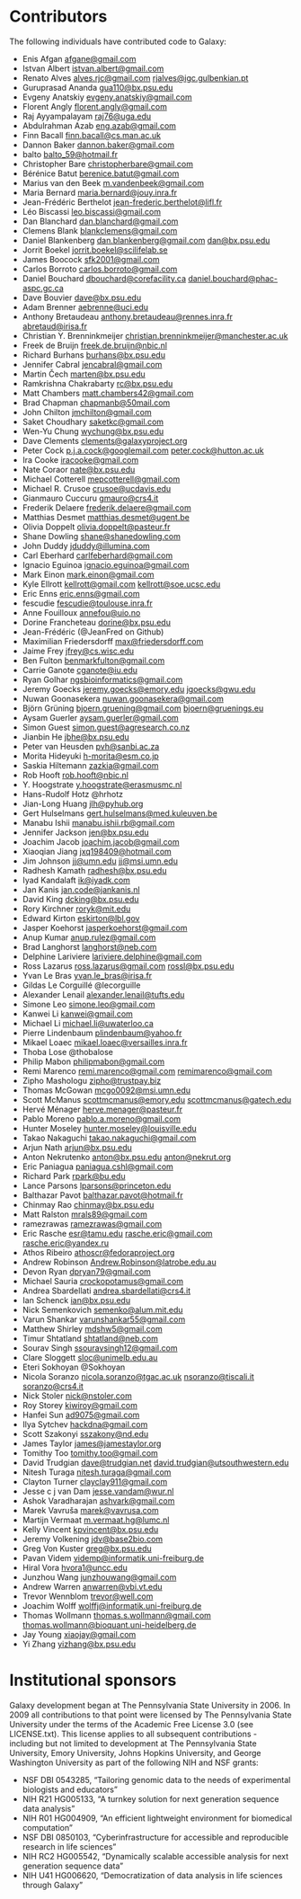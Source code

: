# Contributors

The following individuals have contributed code to Galaxy:

* Enis Afgan <afgane@gmail.com>
* Istvan Albert <istvan.albert@gmail.com>
* Renato Alves <alves.rjc@gmail.com> <rjalves@igc.gulbenkian.pt>
* Guruprasad Ananda <gua110@bx.psu.edu>
* Evgeny Anatskiy <evgeny.anatskiy@gmail.com>
* Florent Angly <florent.angly@gmail.com>
* Raj Ayyampalayam <raj76@uga.edu>
* Abdulrahman Azab <eng.azab@gmail.com>
* Finn Bacall <finn.bacall@cs.man.ac.uk>
* Dannon Baker <dannon.baker@gmail.com>
* balto <balto_59@hotmail.fr>
* Christopher Bare <christopherbare@gmail.com>
* Bérénice Batut <berenice.batut@gmail.com>
* Marius van den Beek <m.vandenbeek@gmail.com>
* Maria Bernard <maria.bernard@jouy.inra.fr>
* Jean-Frédéric Berthelot <jean-frederic.berthelot@lifl.fr>
* Léo Biscassi <leo.biscassi@gmail.com>
* Dan Blanchard <dan.blanchard@gmail.com>
* Clemens Blank <blankclemens@gmail.com>
* Daniel Blankenberg <dan.blankenberg@gmail.com> <dan@bx.psu.edu>
* Jorrit Boekel <jorrit.boekel@scilifelab.se>
* James Boocock <sfk2001@gmail.com>
* Carlos Borroto <carlos.borroto@gmail.com>
* Daniel Bouchard <dbouchard@corefacility.ca> <daniel.bouchard@phac-aspc.gc.ca>
* Dave Bouvier <dave@bx.psu.edu>
* Adam Brenner <aebrenne@uci.edu>
* Anthony Bretaudeau <anthony.bretaudeau@rennes.inra.fr> <abretaud@irisa.fr>
* Christian Y. Brenninkmeijer <christian.brenninkmeijer@manchester.ac.uk>
* Freek de Bruijn <freek.de.bruijn@nbic.nl>
* Richard Burhans <burhans@bx.psu.edu>
* Jennifer Cabral <jencabral@gmail.com>
* Martin Čech <marten@bx.psu.edu>
* Ramkrishna Chakrabarty <rc@bx.psu.edu>
* Matt Chambers <matt.chambers42@gmail.com>
* Brad Chapman <chapmanb@50mail.com>
* John Chilton <jmchilton@gmail.com>
* Saket Choudhary <saketkc@gmail.com>
* Wen-Yu Chung <wychung@bx.psu.edu>
* Dave Clements <clements@galaxyproject.org>
* Peter Cock <p.j.a.cock@googlemail.com> <peter.cock@hutton.ac.uk>
* Ira Cooke <iracooke@gmail.com>
* Nate Coraor <nate@bx.psu.edu>
* Michael Cotterell <mepcotterell@gmail.com>
* Michael R. Crusoe <crusoe@ucdavis.edu>
* Gianmauro Cuccuru <gmauro@crs4.it>
* Frederik Delaere <frederik.delaere@gmail.com>
* Matthias Desmet <matthias.desmet@ugent.be>
* Olivia Doppelt <olivia.doppelt@pasteur.fr>
* Shane Dowling <shane@shanedowling.com>
* John Duddy <jduddy@illumina.com>
* Carl Eberhard <carlfeberhard@gmail.com>
* Ignacio Eguinoa <ignacio.eguinoa@gmail.com>
* Mark Einon <mark.einon@gmail.com>
* Kyle Ellrott <kellrott@gmail.com> <kellrott@soe.ucsc.edu>
* Eric Enns <eric.enns@gmail.com>
* fescudie <fescudie@toulouse.inra.fr>
* Anne Fouilloux <annefou@uio.no>
* Dorine Francheteau <dorine@bx.psu.edu>
* Jean-Frédéric (@JeanFred on Github)
* Maximilian Friedersdorff <max@friedersdorff.com>
* Jaime Frey <jfrey@cs.wisc.edu>
* Ben Fulton <benmarkfulton@gmail.com>
* Carrie Ganote <cganote@iu.edu>
* Ryan Golhar <ngsbioinformatics@gmail.com>
* Jeremy Goecks <jeremy.goecks@emory.edu> <jgoecks@gwu.edu>
* Nuwan Goonasekera <nuwan.goonasekera@gmail.com>
* Björn Grüning <bjoern.gruening@gmail.com> <bjoern@gruenings.eu>
* Aysam Guerler <aysam.guerler@gmail.com>
* Simon Guest <simon.guest@agresearch.co.nz>
* Jianbin He <jbhe@bx.psu.edu>
* Peter van Heusden <pvh@sanbi.ac.za>
* Morita Hideyuki <h-morita@esm.co.jp>
* Saskia Hiltemann <zazkia@gmail.com>
* Rob Hooft <rob.hooft@nbic.nl>
* Y. Hoogstrate <y.hoogstrate@erasmusmc.nl>
* Hans-Rudolf Hotz @hrhotz
* Jian-Long Huang <jlh@pyhub.org>
* Gert Hulselmans <gert.hulselmans@med.kuleuven.be>
* Manabu Ishii <manabu.ishii.rb@gmail.com>
* Jennifer Jackson <jen@bx.psu.edu>
* Joachim Jacob <joachim.jacob@gmail.com>
* Xiaoqian Jiang <jxq198409@hotmail.com>
* Jim Johnson <jj@umn.edu> <jj@msi.umn.edu>
* Radhesh Kamath <radhesh@bx.psu.edu>
* Iyad Kandalaft <ik@iyadk.com>
* Jan Kanis <jan.code@jankanis.nl>
* David King <dcking@bx.psu.edu>
* Rory Kirchner <roryk@mit.edu>
* Edward Kirton <eskirton@lbl.gov>
* Jasper Koehorst <jasperkoehorst@gmail.com>
* Anup Kumar <anup.rulez@gmail.com>
* Brad Langhorst <langhorst@neb.com>
* Delphine Lariviere <lariviere.delphine@gmail.com>
* Ross Lazarus <ross.lazarus@gmail.com> <rossl@bx.psu.edu>
* Yvan Le Bras <yvan.le_bras@irisa.fr>
* Gildas Le Corguillé @lecorguille
* Alexander Lenail <alexander.lenail@tufts.edu>
* Simone Leo <simone.leo@gmail.com>
* Kanwei Li <kanwei@gmail.com>
* Michael Li <michael.li@uwaterloo.ca>
* Pierre Lindenbaum <plindenbaum@yahoo.fr>
* Mikael Loaec <mikael.loaec@versailles.inra.fr>
* Thoba Lose @thobalose
* Philip Mabon <philipmabon@gmail.com>
* Remi Marenco <remi.marenco@gmail.com> <remimarenco@gmail.com>
* Zipho Mashologu <zipho@trustpay.biz>
* Thomas McGowan <mcgo0092@msi.umn.edu>
* Scott McManus <scottmcmanus@emory.edu> <scottmcmanus@gatech.edu>
* Hervé Ménager <herve.menager@pasteur.fr>
* Pablo Moreno <pablo.a.moreno@gmail.com>
* Hunter Moseley <hunter.moseley@louisville.edu>
* Takao Nakaguchi <takao.nakaguchi@gmail.com>
* Arjun Nath <arjun@bx.psu.edu>
* Anton Nekrutenko <anton@bx.psu.edu> <anton@nekrut.org>
* Eric Paniagua <paniagua.cshl@gmail.com>
* Richard Park <rpark@bu.edu>
* Lance Parsons <lparsons@princeton.edu>
* Balthazar Pavot <balthazar.pavot@hotmail.fr>
* Chinmay Rao <chinmay@bx.psu.edu>
* Matt Ralston <mrals89@gmail.com>
* ramezrawas <ramezrawas@gmail.com>
* Eric Rasche <esr@tamu.edu> <rasche.eric@gmail.com> <rasche.eric@yandex.ru>
* Athos Ribeiro <athoscr@fedoraproject.org>
* Andrew Robinson <Andrew.Robinson@latrobe.edu.au>
* Devon Ryan <dpryan79@gmail.com>
* Michael Sauria <crockopotamus@gmail.com>
* Andrea Sbardellati <andrea.sbardellati@crs4.it>
* Ian Schenck <ian@bx.psu.edu>
* Nick Semenkovich <semenko@alum.mit.edu>
* Varun Shankar <varunshankar55@gmail.com>
* Matthew Shirley <mdshw5@gmail.com>
* Timur Shtatland <shtatland@neb.com>
* Sourav Singh <ssouravsingh12@gmail.com>
* Clare Sloggett <sloc@unimelb.edu.au>
* Eteri Sokhoyan @Sokhoyan
* Nicola Soranzo <nicola.soranzo@tgac.ac.uk> <nsoranzo@tiscali.it> <soranzo@crs4.it>
* Nick Stoler <nick@nstoler.com>
* Roy Storey <kiwiroy@gmail.com>
* Hanfei Sun <ad9075@gmail.com>
* Ilya Sytchev <hackdna@gmail.com>
* Scott Szakonyi <sszakony@nd.edu>
* James Taylor <james@jamestaylor.org>
* Tomithy Too <tomithy.too@gmail.com>
* David Trudgian <dave@trudgian.net> <david.trudgian@utsouthwestern.edu>
* Nitesh Turaga <nitesh.turaga@gmail.com>
* Clayton Turner <clayclay911@gmail.com>
* Jesse c j van Dam <jesse.vandam@wur.nl>
* Ashok Varadharajan <ashvark@gmail.com>
* Marek Vavruša <marek@vavrusa.com>
* Martijn Vermaat <m.vermaat.hg@lumc.nl>
* Kelly Vincent <kpvincent@bx.psu.edu>
* Jeremy Volkening <jdv@base2bio.com>
* Greg Von Kuster <greg@bx.psu.edu>
* Pavan Videm <videmp@informatik.uni-freiburg.de>
* Hiral Vora <hvora1@uncc.edu>
* Junzhou Wang <junzhouwang@gmail.com>
* Andrew Warren <anwarren@vbi.vt.edu>
* Trevor Wennblom <trevor@well.com>
* Joachim Wolff <wolffj@informatik.uni-freiburg.de>
* Thomas Wollmann <thomas.s.wollmann@gmail.com> <thomas.wollmann@bioquant.uni-heidelberg.de>
* Jay Young <xiaojay@gmail.com>
* Yi Zhang <yizhang@bx.psu.edu>

# Institutional sponsors

Galaxy development began at The Pennsylvania State University in 2006.
In 2009 all contributions to that point were licensed by The
Pennsylvania State University under the terms of the Academic Free
License 3.0 (see LICENSE.txt). This license applies to all subsequent
contributions - including but not limited to development at The
Pennsylvania State University, Emory University, Johns Hopkins
University, and George Washington University as part of the following
NIH and NSF grants:

* NSF DBI 0543285, “Tailoring genomic data to the needs of experimental
  biologists and educators”
* NIH R21 HG005133, “A turnkey solution for next generation sequence
  data analysis”
* NIH R01 HG004909, “An efficient lightweight environment for biomedical
  computation”
* NSF DBI 0850103, “Cyberinfrastructure for accessible and reproducible
  research in life sciences”
* NIH RC2 HG005542, “Dynamically scalable accessible analysis for next
  generation sequence data”
* NIH U41 HG006620, “Democratization of data analysis in life sciences
  through Galaxy”
